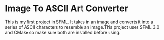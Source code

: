 # Image To ASCII Art Converter
This is my first project in SFML. It takes in an image and converts it into a series of ASCII characters to resemble an image.This project uses SFML 3.0 and CMake so make sure both are installed before using. 

